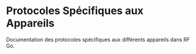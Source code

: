 # Protocoles Spécifiques aux Appareils

Documentation des protocoles spécifiques aux différents appareils dans RF Go. 